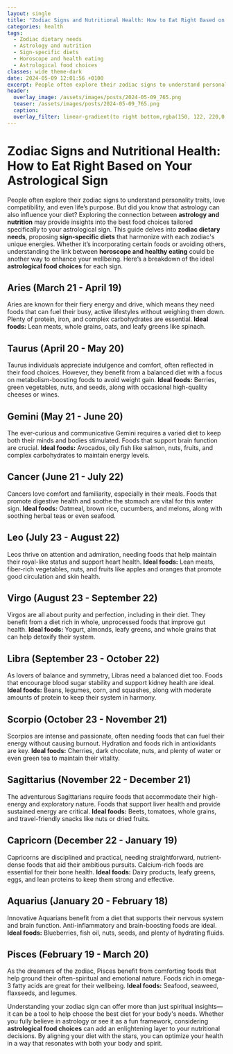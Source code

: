 ```yaml
---
layout: single
title: "Zodiac Signs and Nutritional Health: How to Eat Right Based on Your Astrological Sign"
categories: health
tags:
  - Zodiac dietary needs
  - Astrology and nutrition
  - Sign-specific diets
  - Horoscope and health eating
  - Astrological food choices
classes: wide theme-dark
date: 2024-05-09 12:01:56 +0100
excerpt: People often explore their zodiac signs to understand personality traits, love compatibility, and even life’s purpose.
header:
  overlay_image: /assets/images/posts/2024-05-09_765.png
  teaser: /assets/images/posts/2024-05-09_765.png
  caption: 
  overlay_filter: linear-gradient(to right bottom,rgba(150, 122, 220,0.8), rgba(255,245,208,0.5))
---
```


# Zodiac Signs and Nutritional Health: How to Eat Right Based on Your Astrological Sign

People often explore their zodiac signs to understand personality traits, love compatibility, and even life’s purpose. But did you know that astrology can also influence your diet? Exploring the connection between **astrology and nutrition** may provide insights into the best food choices tailored specifically to your astrological sign. This guide delves into **zodiac dietary needs**, proposing **sign-specific diets** that harmonize with each zodiac's unique energies. Whether it’s incorporating certain foods or avoiding others, understanding the link between **horoscope and healthy eating** could be another way to enhance your wellbeing. Here’s a breakdown of the ideal **astrological food choices** for each sign.

## Aries (March 21 - April 19)
Aries are known for their fiery energy and drive, which means they need foods that can fuel their busy, active lifestyles without weighing them down. Plenty of protein, iron, and complex carbohydrates are essential. **Ideal foods:** Lean meats, whole grains, oats, and leafy greens like spinach.

## Taurus (April 20 - May 20)
Taurus individuals appreciate indulgence and comfort, often reflected in their food choices. However, they benefit from a balanced diet with a focus on metabolism-boosting foods to avoid weight gain. **Ideal foods:** Berries, green vegetables, nuts, and seeds, along with occasional high-quality cheeses or wines.

## Gemini (May 21 - June 20)
The ever-curious and communicative Gemini requires a varied diet to keep both their minds and bodies stimulated. Foods that support brain function are crucial. **Ideal foods:** Avocados, oily fish like salmon, nuts, fruits, and complex carbohydrates to maintain energy levels.

## Cancer (June 21 - July 22)
Cancers love comfort and familiarity, especially in their meals. Foods that promote digestive health and soothe the stomach are vital for this water sign. **Ideal foods:** Oatmeal, brown rice, cucumbers, and melons, along with soothing herbal teas or even seafood.

## Leo (July 23 - August 22)
Leos thrive on attention and admiration, needing foods that help maintain their royal-like status and support heart health. **Ideal foods:** Lean meats, fiber-rich vegetables, nuts, and fruits like apples and oranges that promote good circulation and skin health.

## Virgo (August 23 - September 22)
Virgos are all about purity and perfection, including in their diet. They benefit from a diet rich in whole, unprocessed foods that improve gut health. **Ideal foods:** Yogurt, almonds, leafy greens, and whole grains that can help detoxify their system.

## Libra (September 23 - October 22)
As lovers of balance and symmetry, Libras need a balanced diet too. Foods that encourage blood sugar stability and support kidney health are ideal. **Ideal foods:** Beans, legumes, corn, and squashes, along with moderate amounts of protein to keep their system in harmony.

## Scorpio (October 23 - November 21)
Scorpios are intense and passionate, often needing foods that can fuel their energy without causing burnout. Hydration and foods rich in antioxidants are key. **Ideal foods:** Cherries, dark chocolate, nuts, and plenty of water or even green tea to maintain their vitality.

## Sagittarius (November 22 - December 21)
The adventurous Sagittarians require foods that accommodate their high-energy and exploratory nature. Foods that support liver health and provide sustained energy are critical. **Ideal foods:** Beets, tomatoes, whole grains, and travel-friendly snacks like nuts or dried fruits.

## Capricorn (December 22 - January 19)
Capricorns are disciplined and practical, needing straightforward, nutrient-dense foods that aid their ambitious pursuits. Calcium-rich foods are essential for their bone health. **Ideal foods:** Dairy products, leafy greens, eggs, and lean proteins to keep them strong and effective.

## Aquarius (January 20 - February 18)
Innovative Aquarians benefit from a diet that supports their nervous system and brain function. Anti-inflammatory and brain-boosting foods are ideal. **Ideal foods:** Blueberries, fish oil, nuts, seeds, and plenty of hydrating fluids.

## Pisces (February 19 - March 20)
As the dreamers of the zodiac, Pisces benefit from comforting foods that help ground their often-spiritual and emotional nature. Foods rich in omega-3 fatty acids are great for their wellbeing. **Ideal foods:** Seafood, seaweed, flaxseeds, and legumes.

Understanding your zodiac sign can offer more than just spiritual insights—it can be a tool to help choose the best diet for your body's needs. Whether you fully believe in astrology or see it as a fun framework, considering **astrological food choices** can add an enlightening layer to your nutritional decisions. By aligning your diet with the stars, you can optimize your health in a way that resonates with both your body and spirit.